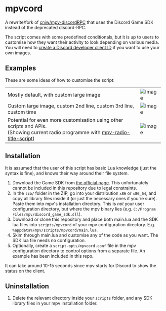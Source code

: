 # mpvcord

A rewrite/fork of [cniw/mpv-discordRPC](https://github.com/cniw/mpv-discordRPC) that uses the Discord Game SDK instead of the deprecated discord-RPC.

The script comes with some predefined conditionals, but it is up to users to customise how they want their activity to look depending on various media. You will need to [create a Discord developer client ID](https://discord.com/developers/) if you want to use your own images.

## Examples

These are some ideas of how to customise the script:

| | |
| ----------- | ----------- |
| Mostly default, with custom large image | ![Image](https://i.imgur.com/51PwuGe.png) |
| Custom large image, custom 2nd line, custom 3rd line, custom time | ![Image](https://i.imgur.com/KW7e9YP.png) |
| Potential for even more customisation using other scripts and APIs.<br>(Showing current radio programme with [mpv-radio-title-script](https://github.com/olivierlemoal/mpv-radio-title-script/)) | ![Image](https://i.imgur.com/y72ZUUP.png) |

## Installation

It is assumed that the user of this script has basic Lua knowledge (just the syntax is fine), and knows their way around their file system.

1. Download the Game SDK from [the official page](https://discord.com/developers/docs/game-sdk/sdk-starter-guide). This unfortunately cannot be included in this repository due to legal constraints.
2. In the `lib/` folder in the ZIP, go into your distribution `x86` or `x86_64`, and copy all library files inside it (or just the necessary ones if you're sure). Paste them into mpv's installation directory. This is *not* your user configuration directory, but where the mpv binary lies (e.g. `C:/Program Files/mpv/discord_game_sdk.dll`).
3. Download or clone this repository and place both main.lua and the SDK lua files into `scripts/mpvcord` of your mpv configuration directory. E.g. `%appdata%/mpv/scripts/mpvcord/main.lua`.
4. Skim through main.lua and customise any of the code as you want. The SDK lua file needs no configuration.
5. Optionally, create a `script-opts/mpvcord.conf` file in the mpv configuration directory to control options from a separate file. An example has been included in this repo.

It can take around 10-15 seconds since mpv starts for Discord to show the status on the client.

## Uninstallation

1. Delete the relevant directory inside your `scripts` folder, and any SDK library files in your mpv installation folder.
